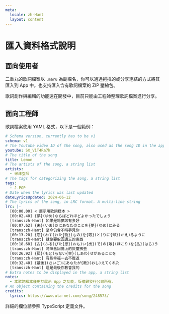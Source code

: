 ```yaml
---
meta:
  locale: zh-Hant
  layout: content
---
```


# 匯入資料格式說明

## 面向使用者

二重丸的歌詞檔案以 `.maru` 為副檔名，你可以通過拖拽的或分享連結的方式將其匯入到 App 中。也支持匯入含有歌詞檔案的 ZIP 壓縮包。

歌詞創作與編輯的功能還在開發中，目前只能由工程師整理歌詞檔案進行分享。

## 面向工程師

歌詞檔案使用 YAML 格式，以下是一個範例：

```yaml
# Schema version, currently has to be v1
schema: v1
# The YouTube video ID of the song, also used as the song ID in the app
youtube: SX_ViT4Ra7k
# The title of the song
title: Lemon
# The artists of the song, a string list
artists:
  - 米津玄師
# The tags for categorizing the song, a string list
tags:
  - J-POP
# Date when the lyrics was last updated
dateLyricsUpdated: 2024-06-12
# The lyrics of the song, in LRC format. A multi-line string
lrc: |-
  [00:00.00] < 展示用歌詞樣本 >
  [00:02.40] {夢}(ゆめ)ならばどれほどよかったでしょう
  [trans:zh-Hant] 如果是場夢該有多好
  [00:07.62] {未}(いま)だにあなたのことを{夢}(ゆめ)にみる
  [trans:zh-Hant] 至今仍會不時夢見你
  [00:13.20] {忘}(わす)れた{物}(もの)を{取}(と)りに{帰}(かえ)るように
  [trans:zh-Hant] 就像要取回遺忘的東西
  [00:18.68] {古}(ふる)びた{思}(おも)い{出}(で)の{埃}(ほこり)を{払}(はら)う
  [trans:zh-Hant] 將陳舊回憶上的灰塵拂去
  [00:26.92] {戻}(もど)らない{幸}(しあわ)せがあることを
  [trans:zh-Hant] 有些幸福一去不復返
  [00:32.40] {最後}(さいご)にあなたが{教}(おし)えてくれた
  [trans:zh-Hant] 這是最後你教會我的
# Extra notes to be displayed in the app, a string list
notes:
  - 本歌詞樣本僅用於展示 App 之功能，版權歸發行公司所有。
# An object containing the credits for the song
credits:
  lyrics: https://www.uta-net.com/song/248573/
```

詳細的欄位請參照 TypeScript 定義文件。
